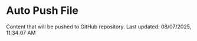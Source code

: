 # Auto Push File

Content that will be pushed to GitHub repository.
Last updated: 08/07/2025, 11:34:07 AM